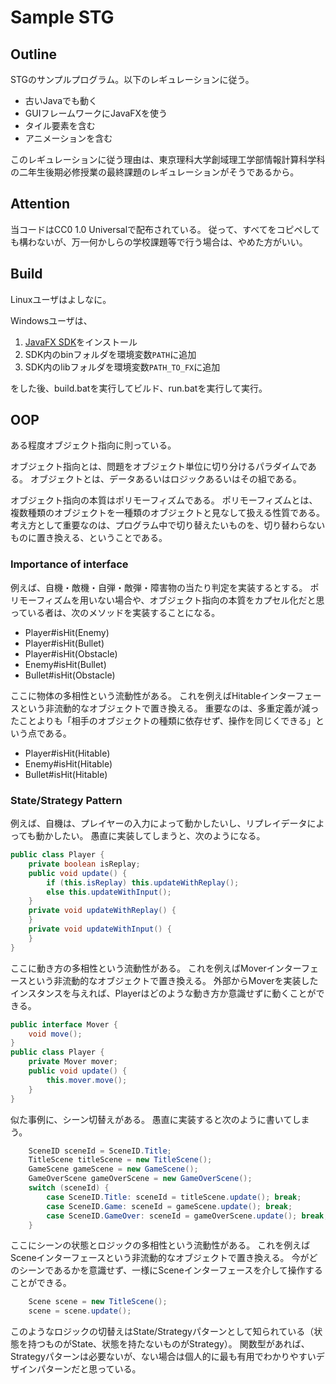 # Sample STG

## Outline

STGのサンプルプログラム。以下のレギュレーションに従う。

- 古いJavaでも動く
- GUIフレームワークにJavaFXを使う
- タイル要素を含む
- アニメーションを含む

このレギュレーションに従う理由は、東京理科大学創域理工学部情報計算科学科の二年生後期必修授業の最終課題のレギュレーションがそうであるから。

## Attention

当コードはCC0 1.0 Universalで配布されている。
従って、すべてをコピペしても構わないが、万一何かしらの学校課題等で行う場合は、やめた方がいい。

## Build

Linuxユーザはよしなに。

Windowsユーザは、

1. [JavaFX SDK](https://gluonhq.com/products/javafx/)をインストール
2. SDK内のbinフォルダを環境変数`PATH`に追加
3. SDK内のlibフォルダを環境変数`PATH_TO_FX`に追加

をした後、build.batを実行してビルド、run.batを実行して実行。

## OOP

ある程度オブジェクト指向に則っている。

オブジェクト指向とは、問題をオブジェクト単位に切り分けるパラダイムである。
オブジェクトとは、データあるいはロジックあるいはその組である。

オブジェクト指向の本質はポリモーフィズムである。
ポリモーフィズムとは、複数種類のオブジェクトを一種類のオブジェクトと見なして扱える性質である。
考え方として重要なのは、プログラム中で切り替えたいものを、切り替わらないものに置き換える、ということである。

### Importance of interface

例えば、自機・敵機・自弾・敵弾・障害物の当たり判定を実装するとする。
ポリモーフィズムを用いない場合や、オブジェクト指向の本質をカプセル化だと思っている者は、次のメソッドを実装することになる。

- Player#isHit(Enemy)
- Player#isHit(Bullet)
- Player#isHit(Obstacle)
- Enemy#isHit(Bullet)
- Bullet#isHit(Obstacle)

ここに物体の多相性という流動性がある。
これを例えばHitableインターフェースという非流動的なオブジェクトで置き換える。
重要なのは、多重定義が減ったことよりも「相手のオブジェクトの種類に依存せず、操作を同じくできる」という点である。

- Player#isHit(Hitable)
- Enemy#isHit(Hitable)
- Bullet#isHit(Hitable)

### State/Strategy Pattern

例えば、自機は、プレイヤーの入力によって動かしたいし、リプレイデータによっても動かしたい。
愚直に実装してしまうと、次のようになる。

```java
public class Player {
    private boolean isReplay;
    public void update() {
        if (this.isReplay) this.updateWithReplay();
        else this.updateWithInput();
    }
    private void updateWithReplay() {
    }
    private void updateWithInput() {
    }
}
```

ここに動き方の多相性という流動性がある。
これを例えばMoverインターフェースという非流動的なオブジェクトで置き換える。
外部からMoverを実装したインスタンスを与えれば、Playerはどのような動き方か意識せずに動くことができる。

```java
public interface Mover {
    void move();
}
public class Player {
    private Mover mover;
    public void update() {
        this.mover.move();
    }
}
```

似た事例に、シーン切替えがある。
愚直に実装すると次のように書いてしまう。

```java
    SceneID sceneId = SceneID.Title;
    TitleScene titleScene = new TitleScene();
    GameScene gameScene = new GameScene();
    GameOverScene gameOverScene = new GameOverScene();
    switch (sceneId) {
        case SceneID.Title: sceneId = titleScene.update(); break;
        case SceneID.Game: sceneId = gameScene.update(); break;
        case SceneID.GameOver: sceneId = gameOverScene.update(); break;
    }
```

ここにシーンの状態とロジックの多相性という流動性がある。
これを例えばSceneインターフェースという非流動的なオブジェクトで置き換える。
今がどのシーンであるかを意識せず、一様にSceneインターフェースを介して操作することができる。

```java
    Scene scene = new TitleScene();
    scene = scene.update();
```

このようなロジックの切替えはState/Strategyパターンとして知られている（状態を持つものがState、状態を持たないものがStrategy）。
関数型があれば、Strategyパターンは必要ないが、ない場合は個人的に最も有用でわかりやすいデザインパターンだと思っている。